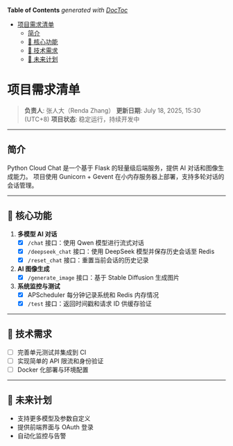 <!-- START doctoc generated TOC please keep comment here to allow auto update -->
<!-- DON'T EDIT THIS SECTION, INSTEAD RE-RUN doctoc TO UPDATE -->
**Table of Contents**  *generated with [DocToc](https://github.com/thlorenz/doctoc)*

- [项目需求清单](#%E9%A1%B9%E7%9B%AE%E9%9C%80%E6%B1%82%E6%B8%85%E5%8D%95)
  - [简介](#%E7%AE%80%E4%BB%8B)
  - [🚀 核心功能](#-%E6%A0%B8%E5%BF%83%E5%8A%9F%E8%83%BD)
  - [🔧 技术需求](#-%E6%8A%80%E6%9C%AF%E9%9C%80%E6%B1%82)
  - [🌱 未来计划](#-%E6%9C%AA%E6%9D%A5%E8%AE%A1%E5%88%92)

<!-- END doctoc generated TOC please keep comment here to allow auto update -->

# 项目需求清单

> **负责人**: 张人大（Renda Zhang）
> **更新日期**: July 18, 2025, 15:30 (UTC+8)
> **项目状态**: 稳定运行，持续开发中

---

## 简介

Python Cloud Chat 是一个基于 Flask 的轻量级后端服务，提供 AI 对话和图像生成能力。
项目使用 Gunicorn + Gevent 在小内存服务器上部署，支持多轮对话的会话管理。

---

## 🚀 核心功能

1. **多模型 AI 对话**
   - [x] `/chat` 接口：使用 Qwen 模型进行流式对话
   - [x] `/deepseek_chat` 接口：使用 DeepSeek 模型并保存历史会话至 Redis
   - [x] `/reset_chat` 接口：重置当前会话的历史记录
2. **AI 图像生成**
   - [x] `/generate_image` 接口：基于 Stable Diffusion 生成图片
3. **系统监控与测试**
   - [x] APScheduler 每分钟记录系统和 Redis 内存情况
   - [x] `/test` 接口：返回时间戳和请求 ID 供缓存验证

---

## 🔧 技术需求

- [ ] 完善单元测试并集成到 CI
- [ ] 实现简单的 API 限流和身份验证
- [ ] Docker 化部署与环境配置

---

## 🌱 未来计划

- 支持更多模型及参数自定义
- 提供前端界面与 OAuth 登录
- 自动化监控与告警
